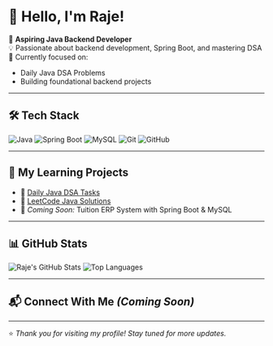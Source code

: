 # 👋 Hello, I'm Raje!

🎯 **Aspiring Java Backend Developer**  
💡 Passionate about backend development, Spring Boot, and mastering DSA  
🚀 Currently focused on:  
- Daily Java DSA Problems  
- Building foundational backend projects  

---

## 🛠️ Tech Stack

![Java](https://img.shields.io/badge/Java-ED8B00?style=for-the-badge&logo=openjdk&logoColor=white)
![Spring Boot](https://img.shields.io/badge/Spring%20Boot-6DB33F?style=for-the-badge&logo=spring-boot&logoColor=white)
![MySQL](https://img.shields.io/badge/MySQL-005C84?style=for-the-badge&logo=mysql&logoColor=white)
![Git](https://img.shields.io/badge/Git-F05032?style=for-the-badge&logo=git&logoColor=white)
![GitHub](https://img.shields.io/badge/GitHub-181717?style=for-the-badge&logo=github&logoColor=white)

---

## 📂 My Learning Projects

- 📘 [Daily Java DSA Tasks](https://github.com/Raje2433/Daily-Java-Tasks)
- 📘 [LeetCode Java Solutions](https://github.com/Raje2433/Daily-Java-Tasks) <!-- You can split this into a separate repo later -->
- 📙 *Coming Soon:* Tuition ERP System with Spring Boot & MySQL

---

## 📊 GitHub Stats

![Raje's GitHub Stats](https://github-readme-stats.vercel.app/api?username=Raje2433&show_icons=true&theme=radical)
![Top Languages](https://github-readme-stats.vercel.app/api/top-langs/?username=Raje2433&layout=compact&theme=radical)

---

## 📬 Connect With Me *(Coming Soon)*

<!-- You can add these once ready -->
<!-- 
[![LinkedIn](https://img.shields.io/badge/LinkedIn-blue?style=for-the-badge&logo=linkedin&logoColor=white)](https://linkedin.com/in/your-username)
[![Gmail](https://img.shields.io/badge/Gmail-D14836?style=for-the-badge&logo=gmail&logoColor=white)](mailto:youremail@gmail.com) 
-->

---

⭐️ *Thank you for visiting my profile! Stay tuned for more updates.*  
